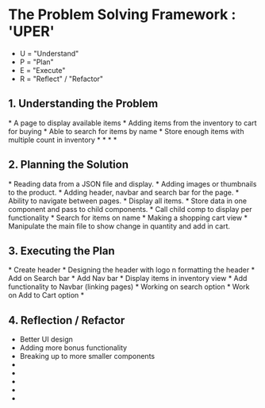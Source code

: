 <h1>The Problem Solving Framework : 'UPER'</h1>

- U = "Understand"
- P = "Plan"
- E = "Execute"
- R = "Reflect" / "Refactor"

<h2>1. Understanding the Problem</h2>
* A page to display available items 
* Adding items from the inventory to cart for buying
* Able to search for items by name
* Store enough items with multiple count in inventory 
* 
*
*
*
<h2>
    2. Planning the Solution
</h2>
* Reading data from a JSON file and display.
* Adding images or thumbnails to the product.
* Adding header, navbar and search bar for the page.
* Ability to navigate between pages.
* Display all items.
* Store data in one component and pass to child components.
* Call child comp to display per functionality
* Search for items on name
* Making a shopping cart view
* Manipulate the main file to show change in quantity and add in cart.

<h2>
    3. Executing the Plan
</h2>
* Create header
* Designing the header with logo n formatting the header
* Add on Search bar
* Add Nav bar
* Display items in inventory view
* Add functionality to Navbar (linking pages)
* Working on search option
* Work on Add to Cart option
*

<h2>
    4. Reflection / Refactor
</h2>

- Better UI design
- Adding more bonus functionality
- Breaking up to more smaller components
-
-
-
-
-
